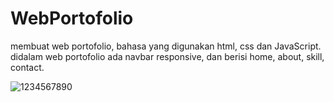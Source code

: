 # WebPortofolio
membuat web portofolio, bahasa yang digunakan html, css dan JavaScript. didalam web portofolio ada navbar responsive, dan berisi home, about, skill, contact.

![1234567890](https://github.com/halonoer/WebPortofolio/assets/136947430/0db0e4c3-f18c-41ce-9cbd-b377708ccb4b)
